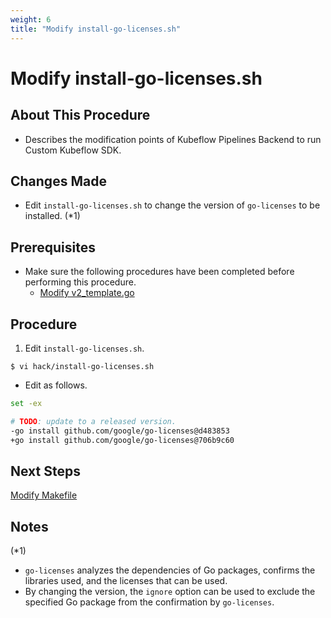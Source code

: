```yaml
---
weight: 6
title: "Modify install-go-licenses.sh"
---
```

# Modify install-go-licenses.sh
## About This Procedure
* Describes the modification points of Kubeflow Pipelines Backend to run Custom Kubeflow SDK.

## Changes Made
* Edit `install-go-licenses.sh` to change the version of `go-licenses` to be installed. (*1)

## Prerequisites
* Make sure the following procedures have been completed before performing this procedure.
    * [Modify v2_template.go](../modify-v2_template.go)

## Procedure
1. Edit `install-go-licenses.sh`.
```
$ vi hack/install-go-licenses.sh
```

* Edit as follows.
```sh
set -ex

# TODO: update to a released version.
-go install github.com/google/go-licenses@d483853
+go install github.com/google/go-licenses@706b9c60
```

## Next Steps
[Modify Makefile](../modify-makefile)

## Notes
(*1) 
* `go-licenses` analyzes the dependencies of Go packages, confirms the libraries used, and the licenses that can be used.
* By changing the version, the `ignore` option can be used to exclude the specified Go package from the confirmation by `go-licenses`.